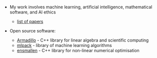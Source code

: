 * My work involves machine learning, artificial intelligence, mathematical software, and AI ethics
  - [list of papers](https://conradsanderson.id.au/papers.html)

* Open source software:
  - [Armadillo](https://arma.sourceforge.net) - C++ library for linear algebra and scientific computing
  <!-- - [Bandicoot](https://coot.sourceforge.io) - C++ library for accelerated linear algebra on GPUs -->
  - [mlpack](https://mlpack.org) - library of machine learning algorithms
  - [ensmallen](https://ensmallen.org) - C++ library for non-linear numerical optimisation
